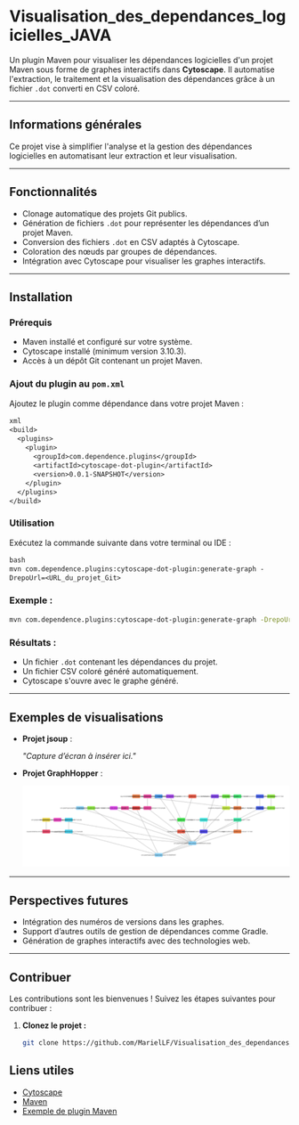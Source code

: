 # **Visualisation_des_dependances_logicielles_JAVA**

Un plugin Maven pour visualiser les dépendances logicielles d'un projet Maven sous forme de graphes interactifs dans **Cytoscape**. Il automatise l'extraction, le traitement et la visualisation des dépendances grâce à un fichier `.dot` converti en CSV coloré.

---

## **Informations générales**

Ce projet vise à simplifier l'analyse et la gestion des dépendances logicielles en automatisant leur extraction et leur visualisation.

---

## **Fonctionnalités**

- Clonage automatique des projets Git publics.
- Génération de fichiers `.dot` pour représenter les dépendances d’un projet Maven.
- Conversion des fichiers `.dot` en CSV adaptés à Cytoscape.
- Coloration des nœuds par groupes de dépendances.
- Intégration avec Cytoscape pour visualiser les graphes interactifs.

---

## **Installation**

### **Prérequis**

- Maven installé et configuré sur votre système.
- Cytoscape installé (minimum version 3.10.3).
- Accès à un dépôt Git contenant un projet Maven.

### **Ajout du plugin au `pom.xml`**

Ajoutez le plugin comme dépendance dans votre projet Maven :

```
xml
<build>
  <plugins>
    <plugin>
      <groupId>com.dependence.plugins</groupId>
      <artifactId>cytoscape-dot-plugin</artifactId>
      <version>0.0.1-SNAPSHOT</version>
    </plugin>
  </plugins>
</build>
```

### **Utilisation**

Exécutez la commande suivante dans votre terminal ou IDE :

```
bash
mvn com.dependence.plugins:cytoscape-dot-plugin:generate-graph -DrepoUrl=<URL_du_projet_Git>
```

### **Exemple :**

```bash
mvn com.dependence.plugins:cytoscape-dot-plugin:generate-graph -DrepoUrl=https://github.com/jhy/jsoup
```

### **Résultats :**

- Un fichier `.dot` contenant les dépendances du projet.
- Un fichier CSV coloré généré automatiquement.
- Cytoscape s'ouvre avec le graphe généré.

---

## **Exemples de visualisations**

- **Projet jsoup** :

  *"Capture d’écran à insérer ici."*

- **Projet GraphHopper** :

  ![Graph avec couleurs en mode hiérarchique](images/cytoscape(graph-colors-hierarchical).PNG)

---

## **Perspectives futures**

- Intégration des numéros de versions dans les graphes.
- Support d’autres outils de gestion de dépendances comme Gradle.
- Génération de graphes interactifs avec des technologies web.

---

## **Contribuer**

Les contributions sont les bienvenues ! Suivez les étapes suivantes pour contribuer :

1. **Clonez le projet :**

   ```bash
   git clone https://github.com/MarielLF/Visualisation_des_dependances_logicielles_JAVA.git
   ```
## **Liens utiles**

- [Cytoscape](https://cytoscape.org/)
- [Maven](https://maven.apache.org/)
- [Exemple de plugin Maven](https://www.baeldung.com/maven-plugin)

